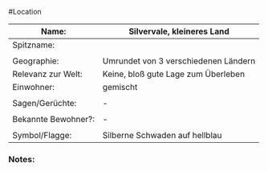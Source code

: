 #Location

| Name:               | Silvervale, kleineres Land           |
| ------------------- | ------------------------------------ |
| Spitzname:          |                                      |
|                     |                                      |
| Geographie:         | Umrundet von 3 verschiedenen Ländern |
| Relevanz zur Welt:  | Keine, bloß gute Lage zum Überleben  |
| Einwohner:          | gemischt                             |
|                     |                                      |
| Sagen/Gerüchte:     | -                                    |
|                     |                                      |
| Bekannte Bewohner?: | -                                    |
|                     |                                      |
| Symbol/Flagge:      | Silberne Schwaden auf hellblau       |
### Notes:


